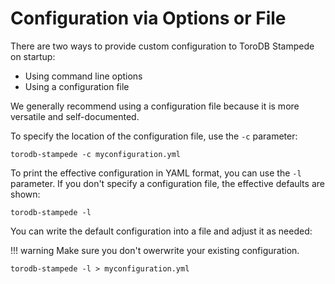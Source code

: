 <h1>Configuration via Options or File</h1>

There are two ways to provide custom configuration to ToroDB Stampede on startup:

- Using command line options
- Using a configuration file

We generally recommend using a configuration file because it is more versatile and self-documented.

To specify the location of the configuration file, use the `-c` parameter:

```no-highlight
torodb-stampede -c myconfiguration.yml

```
To print the effective configuration in YAML format, you can use the `-l` parameter. If you don't specify a configuration file, the effective defaults are shown:

```no-highlight
torodb-stampede -l
```
You can write the default configuration into a file and adjust it as needed:

!!! warning
    Make sure you don't owerwrite your existing configuration.

```no-highlight
torodb-stampede -l > myconfiguration.yml
```
